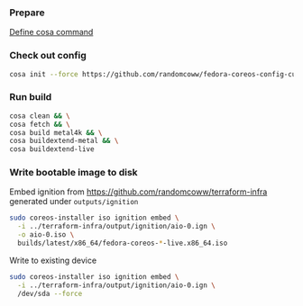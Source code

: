 ### Prepare

[Define cosa command](../../README.md)

### Check out config

```bash
cosa init --force https://github.com/randomcoww/fedora-coreos-config-custom.git builds/server
```

### Run build

```bash
cosa clean && \
cosa fetch && \
cosa build metal4k && \
cosa buildextend-metal && \
cosa buildextend-live
```

### Write bootable image to disk

Embed ignition from https://github.com/randomcoww/terraform-infra generated under `outputs/ignition`

```bash
sudo coreos-installer iso ignition embed \
  -i ../terraform-infra/output/ignition/aio-0.ign \
  -o aio-0.iso \
  builds/latest/x86_64/fedora-coreos-*-live.x86_64.iso
```

Write to existing device

```bash
sudo coreos-installer iso ignition embed \
  -i ../terraform-infra/output/ignition/aio-0.ign \
  /dev/sda --force
```